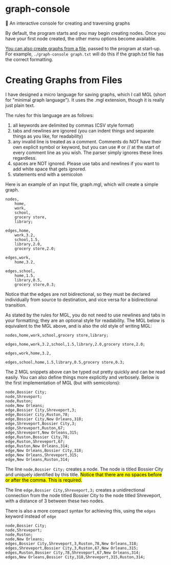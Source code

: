 # graph-console
🔑 An interactive console for creating and traversing graphs

By default, the program starts and you may begin creating nodes. Once you have your first node created, the other menu options become available.

[You can also create graphs from a file](#creating-graphs-from-files), passed to the program at start-up. For example, `./graph-console graph.txt` will do this if the graph.txt file has the correct formatting.

# Creating Graphs from Files

I have designed a micro language for saving graphs, which I call MGL (short for "minimal graph language"). It uses the .mgl extension, though it is really just plain text.

The rules for this language are as follows:
1. all keywords are delimited by commas (CSV style format)
2. tabs and newlines are ignored (you can indent things and separate things as you like, for readability)
3. any invalid line is treated as a comment. Comments do NOT have their own explicit symbol or keyword, but you can use # or // at the start of every comment line as you wish. The parser simply ignores these lines regardless.
4. spaces are NOT ignored. Please use tabs and newlines if you want to add white space that gets ignored.
5. statements end with a semicolon

Here is an example of an input file, graph.mgl, which will create a simple graph.

```
nodes,
	home,
	work,
	school,
	grocery store,
	library;

edges,home,
	work,3.2,
	school,1.5,
	library,2.0,
	grocery store,2.0;

edges,work,
	home,3.2,

edges,school,
	home,1.5,
	library,0.5,
	grocery store,0.3;
```

Notice that the edges are not bidirectional, so they must be declared individually from source to destination, and vice versa for a bidirectional transition. 

As stated by the rules for MGL, you do not need to use newlines and tabs in your formatting; they are an optional style for readability. The MGL below is equivalent to the MGL above, and is also the old style of writing MGL:

```
nodes,home,work,school,grocery store,library;

edges,home,work,3.2,school,1.5,library,2.0,grocery store,2.0;

edges,work,home,3.2,

edges,school,home,1.5,library,0.5,grocery store,0.3;
```
The 2 MGL snippets above can be typed out pretty quickly and can be read easily. You can also define things more explicitly and verbosely. Below is the first implementation of MGL (but with semicolons):

```
node,Bossier City;
node,Shreveport;
node,Ruston;
node,New Orleans;
edge,Bossier City,Shreveport,3;
edge,Bossier City,Ruston,78;
edge,Bossier City,New Orleans,318;
edge,Shreveport,Bossier City,3;
edge,Shreveport,Ruston,67;
edge,Shreveport,New Orleans,315;
edge,Ruston,Bossier City,78;
edge,Ruston,Shreveport,67;
edge,Ruston,New Orleans,314;
edge,New Orleans,Bossier City,318;
edge,New Orleans,Shreveport,315;
edge,New Orleans,Ruston,314;
```

The line `node,Bossier City;` creates a node. The node is titled Bossier City and uniquely identified by this title. <mark>Notice that there are no spaces before or after the comma. This is required.</mark>

The line `edge,Bossier City,Shreveport,3;` creates a unidirectional connection from the node titled Bossier City to the node titled Shreveport, with a distance of 3 between these two nodes.

There is also a more compact syntax for achieving this, using the `edges` keyword instead of `edge`

```
node,Bossier City;
node,Shreveport;
node,Ruston;
node,New Orleans;
edges,Bossier City,Shreveport,3,Ruston,78,New Orleans,318;
edges,Shreveport,Bossier City,3,Ruston,67,New Orleans,315;
edges,Ruston,Bossier City,78,Shreveport,67,New Orleans,314;
edges,New Orleans,Bossier City,318,Shreveport,315,Ruston,314;
```
